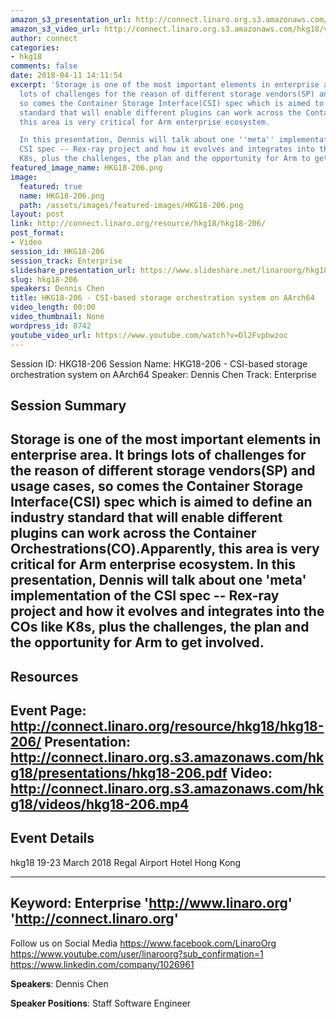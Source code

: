 ```yaml
---
amazon_s3_presentation_url: http://connect.linaro.org.s3.amazonaws.com/hkg18/presentations/hkg18-206.pdf
amazon_s3_video_url: http://connect.linaro.org.s3.amazonaws.com/hkg18/videos/hkg18-206.mp4
author: connect
categories:
- hkg18
comments: false
date: 2018-04-11 14:11:54
excerpt: 'Storage is one of the most important elements in enterprise area. It brings
  lots of challenges for the reason of different storage vendors(SP) and usage cases,
  so comes the Container Storage Interface(CSI) spec which is aimed to define an industry
  standard that will enable different plugins can work across the Container Orchestrations(CO).Apparently,
  this area is very critical for Arm enterprise ecosystem.

  In this presentation, Dennis will talk about one ''meta'' implementation of the
  CSI spec -- Rex-ray project and how it evolves and integrates into the COs like
  K8s, plus the challenges, the plan and the opportunity for Arm to get involved.'
featured_image_name: HKG18-206.png
image:
  featured: true
  name: HKG18-206.png
  path: /assets/images/featured-images/HKG18-206.png
layout: post
link: http://connect.linaro.org/resource/hkg18/hkg18-206/
post_format:
- Video
session_id: HKG18-206
session_track: Enterprise
slideshare_presentation_url: https://www.slideshare.net/linaroorg/hkg18206-csibased-storage-orchestration-system-on-aarch64
slug: hkg18-206
speakers: Dennis Chen
title: HKG18-206 - CSI-based storage orchestration system on AArch64
video_length: 00:00
video_thumbnail: None
wordpress_id: 8742
youtube_video_url: https://www.youtube.com/watch?v=Dl2Fvpbwzoc
---
```


Session ID: HKG18-206
Session Name: HKG18-206 - CSI-based storage orchestration system on AArch64
Speaker: Dennis Chen
Track: Enterprise


## Session Summary
Storage is one of the most important elements in enterprise area. It brings lots of challenges for the reason of different storage vendors(SP) and usage cases, so comes the Container Storage Interface(CSI) spec which is aimed to define an industry standard that will enable different plugins can work across the Container Orchestrations(CO).Apparently, this area is very critical for Arm enterprise ecosystem.
In this presentation, Dennis will talk about one 'meta' implementation of the CSI spec -- Rex-ray project and how it evolves and integrates into the COs like K8s, plus the challenges, the plan and the opportunity for Arm to get involved.
---------------------------------------------------
## Resources
Event Page: http://connect.linaro.org/resource/hkg18/hkg18-206/
Presentation: http://connect.linaro.org.s3.amazonaws.com/hkg18/presentations/hkg18-206.pdf
Video: http://connect.linaro.org.s3.amazonaws.com/hkg18/videos/hkg18-206.mp4
 ---------------------------------------------------
## Event Details
hkg18
19-23 March 2018 
Regal Airport Hotel Hong Kong

---------------------------------------------------
Keyword: Enterprise
'http://www.linaro.org'
'http://connect.linaro.org'
---------------------------------------------------
Follow us on Social Media
https://www.facebook.com/LinaroOrg
https://www.youtube.com/user/linaroorg?sub_confirmation=1
https://www.linkedin.com/company/1026961

**Speakers**: Dennis Chen

**Speaker Positions**: Staff Software Engineer